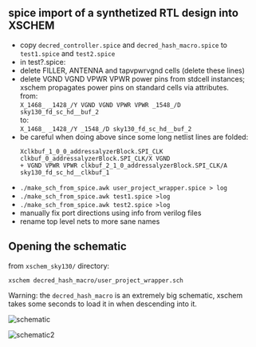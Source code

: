 ## spice import of a synthetized RTL design into XSCHEM

- copy `decred_controller.spice` and `decred_hash_macro.spice` to `test1.spice` and `test2.spice`
- in test?.spice:
- delete FILLER, ANTENNA  and tapvpwrvgnd cells (delete these lines)
- delete  VGND VGND VPWR VPWR power pins from stdcell instances; xschem propagates power pins on standard cells via attributes.  
  from:  
    `X_1468_ _1428_/Y VGND VGND VPWR VPWR _1548_/D sky130_fd_sc_hd__buf_2`  
  to:  
    `X_1468_ _1428_/Y _1548_/D sky130_fd_sc_hd__buf_2`  
- be careful when doing above since some long netlist lines are folded:  
  ```
  Xclkbuf_1_0_0_addressalyzerBlock.SPI_CLK clkbuf_0_addressalyzerBlock.SPI_CLK/X VGND
  + VGND VPWR VPWR clkbuf_2_1_0_addressalyzerBlock.SPI_CLK/A sky130_fd_sc_hd__clkbuf_1
  ```
- `./make_sch_from_spice.awk user_project_wrapper.spice > log`
- `./make_sch_from_spice.awk test1.spice >log`
- `./make_sch_from_spice.awk test2.spice >log`
- manually fix port directions using info from verilog files
- rename top level nets to more sane names

## Opening the schematic
from `xschem_sky130/` directory:

  `xschem decred_hash_macro/user_project_wrapper.sch`  
    
  Warning: the `decred_hash_macro` is an extremely big schematic, xschem takes some seconds to load it in when descending into it.


![schematic](https://github.com/StefanSchippers/xschem_sky130/blob/main/decred_hash_macro/decred_hash_macro.png)
  
![schematic2](https://github.com/StefanSchippers/xschem_sky130/blob/main/decred_hash_macro/decred_hash_macro_2.png)

